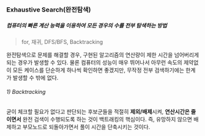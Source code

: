 ### Exhaustive Search(완전탐색)
##### 컴퓨터의 빠른 계산 능력을 이용하여 모든 경우의 수를 전부 탐색하는 방법
>for, 재귀, DFS/BFS, Backtracking

완전탐색으로 문제를 해결할 경우, 구현된 알고리즘의 연산량이 제한 시간을 넘어버리게 되는 경우가 발생할 수 있다. 물론 컴퓨터의 성능이 매우 뛰어나서 아무런 속도의 제약없이 모든 케이스를 단순하게 하나씩 확인하면 좋겠지만, 무작정 전부 검색하기에는 한계가 발생할 수 밖에 없다. 

###### 1) Backtracking
굳이 체크할 필요가 없다고 판단되는 후보군들을 적절히 <strong>제외/배제</strong>시켜, <strong>연산시간은 줄이면서</strong> 완전 검색이 수행되도록 하는 것이 백트래킹의 핵심이다. 즉, 유망하지 않으면 배제하고 부모노드로 되돌아가면서 풀이 시간을 단축시키는 것이다.
